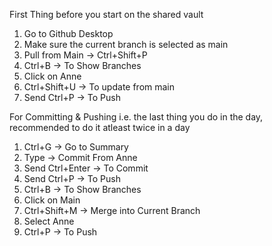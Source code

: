 
First Thing before you start on the shared vault
1. Go to Github Desktop
2. Make sure the current branch is selected as main
3. Pull from Main → Ctrl+Shift+P
4. Ctrl+B → To Show Branches
5. Click on Anne
6. Ctrl+Shift+U → To update from main
7. Send Ctrl+P → To Push



For Committing & Pushing i.e. the last thing you do in the day, recommended to do it atleast twice in a day
1. Ctrl+G → Go to Summary
2. Type → Commit From Anne
3. Send Ctrl+Enter → To Commit
4. Send Ctrl+P → To Push
5. Ctrl+B → To Show Branches
6. Click on Main
7. Ctrl+Shift+M → Merge into Current Branch
8. Select Anne
9. Ctrl+P → To Push

 